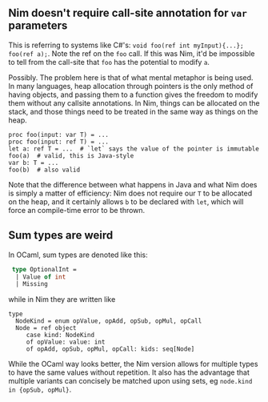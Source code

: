 ## Nim doesn't require call-site annotation for `var` parameters
This is referring to systems like C#'s: `void foo(ref int myInput){...}; foo(ref a);`. Note the ref on the `foo` call. If this was Nim, it'd be impossible to tell from the call-site that `foo` has the potential to modify `a`.

Possibly. The problem here is that of what mental metaphor is being used. In many languages, heap allocation through pointers is the only method of having objects, and passing them to a function gives the freedom to modify them without any callsite annotations. In Nim, things can be allocated on the stack, and those things need to be treated in the same way as things on the heap.

``` nimrod
proc foo(input: var T) = ...
proc foo(input: ref T) = ...
let a: ref T = ...  # `let` says the value of the pointer is immutable
foo(a)  # valid, this is Java-style
var b: T = ...
foo(b)  # also valid
```

Note that the difference between what happens in Java and what Nim does is simply a matter of efficiency: Nim does not require our `T` to be allocated on the heap, and it certainly allows `b` to be declared with `let`, which will force an compile-time error to be thrown.

## Sum types are weird
In OCaml, sum types are denoted like this:
``` ocaml
 type OptionalInt =
  | Value of int
  | Missing
```
while in Nim they are written like 
``` nimrod
type
  NodeKind = enum opValue, opAdd, opSub, opMul, opCall
  Node = ref object
     case kind: NodeKind
     of opValue: value: int
     of opAdd, opSub, opMul, opCall: kids: seq[Node]
```

While the OCaml way looks better, the Nim version allows for multiple types to have the same values without repetition. It also has the advantage that multiple variants can concisely be matched upon using sets, eg `node.kind in {opSub, opMul}`.
